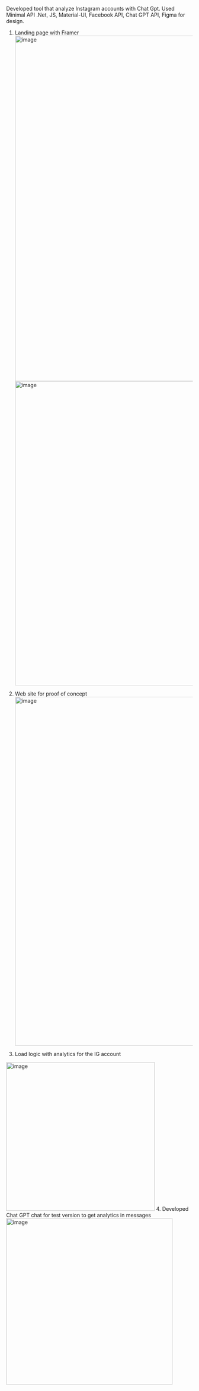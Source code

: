 Developed tool that analyze Instagram accounts with Chat Gpt.
Used Minimal API .Net, JS, Material-UI, Facebook API, Chat GPT API, Figma for design.
1. Landing page with Framer 
<img width="932" alt="image" src="https://github.com/user-attachments/assets/d9723384-3d05-4391-ae2b-134611745e4a"> </br>
<img width="821" alt="image" src="https://github.com/user-attachments/assets/35be832c-a3f2-43b9-a946-592c37c86993"></br>

2. Web site for proof of concept </br>
<img width="941" alt="image" src="https://github.com/user-attachments/assets/26de96e3-90cd-44bc-8cb9-8f6557c5cb0b"> </br>
3. Load logic with analytics for the IG account
<img width="401" alt="image" src="https://github.com/user-attachments/assets/45b4caec-1903-496a-ae16-318738040aae">
4. Developed Chat GPT chat for test version to get analytics in messages 
<img width="449" alt="image" src="https://github.com/user-attachments/assets/c5e3180b-11ae-4ced-a10d-896ec2679a8b">



